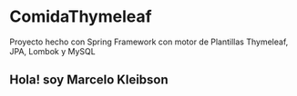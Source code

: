 # ComidaThymeleaf
Proyecto hecho con Spring Framework con motor de Plantillas Thymeleaf, JPA, Lombok y MySQL


## Hola! soy Marcelo Kleibson
 <div>
  <a href="https://github.com/MarceloMkss">

</div>
